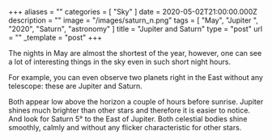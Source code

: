 +++
aliases = ""
categories = [ "Sky" ]
date = 2020-05-02T21:00:00.000Z
description = ""
image = "/images/saturn_n.png"
tags = [ "May", "Jupiter ", "2020", "Saturn", "astronomy" ]
title = "Jupiter and Saturn"
type = "post"
url = ""
_template = "post"
+++

The nights in May are almost the shortest of the year, however, one can see a lot of interesting things in the sky even in such short night hours.  
  
For example, you can even observe two planets right in the East without any telescope: these are Jupiter and Saturn.  
  
Both appear low above the horizon a couple of hours before sunrise. Jupiter shines much brighter than other stars and therefore it is easier to notice. And look for Saturn 5° to the East of Jupiter. Both celestial bodies shine smoothly, calmly and without any flicker characteristic for other stars.
